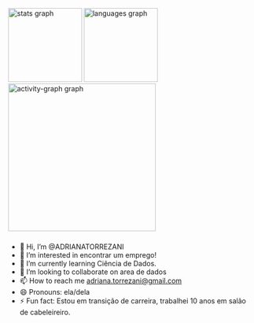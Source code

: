 <div align="left">
  <img src="https://github-readme-stats.vercel.app/api?username=adrianatorrezani&hide_title=false&hide_rank=false&show_icons=true&include_all_commits=true&count_private=true&disable_animations=false&theme=gruvbox_light&locale=en&hide_border=false&order=1" height="150" alt="stats graph"  />
  <img src="https://github-readme-stats.vercel.app/api/top-langs?username=adrianatorrezani&locale=en&hide_title=false&layout=compact&card_width=320&langs_count=5&theme=gruvbox_light&hide_border=false&order=2" height="150" alt="languages graph"  />
  <img src="https://github-readme-activity-graph.vercel.app/graph?username=adrianatorrezani&radius=16&theme=gruvbox&area=true&order=5" height="300" alt="activity-graph graph"  />
</div>

###


- 👋 Hi, I’m @ADRIANATORREZANI
- 👀 I’m interested in encontrar um emprego!
- 🌱 I’m currently learning Ciência de Dados.
- 💞️ I’m looking to collaborate on area de dados
- 📫 How to reach me adriana.torrezani@gmail.com
- 😄 Pronouns: ela/dela
- ⚡ Fun fact: Estou em transição de carreira, trabalhei 10 anos em salão de cabeleireiro.

<!---
ADRIANATORREZANI/ADRIANATORREZANI is a ✨ special ✨ repository because its `README.md` (this file) appears on your GitHub profile.
You can click the Preview link to take a look at your changes.
--->
